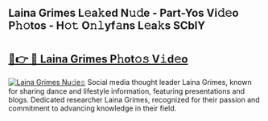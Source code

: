 ## Laina Grimes L𝚎a𝚔ed N𝚞𝚍e - Part-Yos Vi𝚍𝚎o P𝚑𝚘tos - H𝚘𝚝 O𝚗𝚕yf𝚊ns L𝚎a𝚔s SCblY

# <h2><a href="http://kfcol1h.oniu.top/?m=Laina+Grimes">🔗👉 🔴 Laina Grimes P𝚑ot𝚘𝚜 V𝚒d𝚎o</a></h2>

[![Laina Grimes Nu𝚍e𝚜](https://i.imgur.com/0qMVB7G.gif)](http://kfcol1h.oniu.top/?m=Laina+Grimes)
Social media thought leader Laina Grimes, known for sharing dance and lifestyle information, featuring presentations and blogs. Dedicated researcher Laina Grimes, recognized for their passion and commitment to advancing knowledge in their field.  
